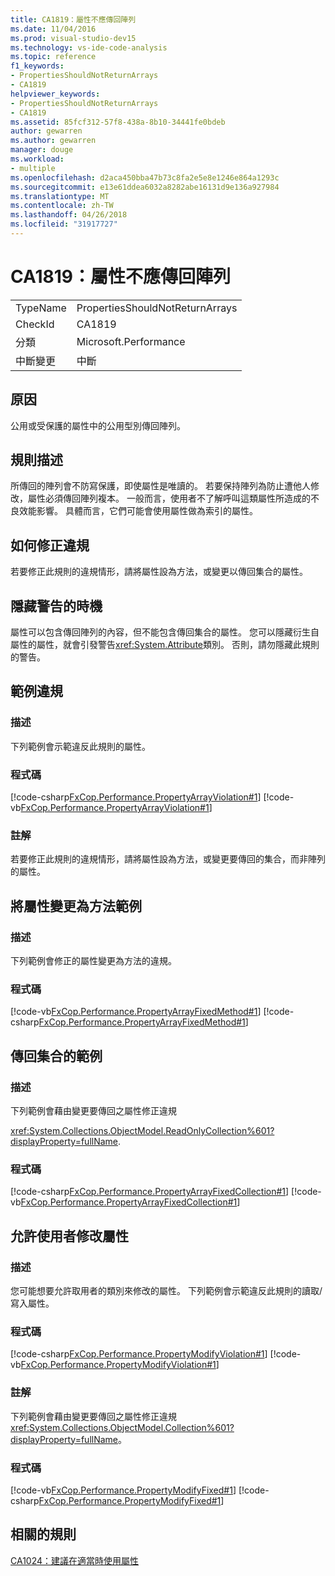 ```yaml
---
title: CA1819：屬性不應傳回陣列
ms.date: 11/04/2016
ms.prod: visual-studio-dev15
ms.technology: vs-ide-code-analysis
ms.topic: reference
f1_keywords:
- PropertiesShouldNotReturnArrays
- CA1819
helpviewer_keywords:
- PropertiesShouldNotReturnArrays
- CA1819
ms.assetid: 85fcf312-57f8-438a-8b10-34441fe0bdeb
author: gewarren
ms.author: gewarren
manager: douge
ms.workload:
- multiple
ms.openlocfilehash: d2aca450bba47b73c8fa2e5e8e1246e864a1293c
ms.sourcegitcommit: e13e61ddea6032a8282abe16131d9e136a927984
ms.translationtype: MT
ms.contentlocale: zh-TW
ms.lasthandoff: 04/26/2018
ms.locfileid: "31917727"
---
```

# <a name="ca1819-properties-should-not-return-arrays"></a>CA1819：屬性不應傳回陣列
|||
|-|-|
|TypeName|PropertiesShouldNotReturnArrays|
|CheckId|CA1819|
|分類|Microsoft.Performance|
|中斷變更|中斷|

## <a name="cause"></a>原因
 公用或受保護的屬性中的公用型別傳回陣列。

## <a name="rule-description"></a>規則描述
 所傳回的陣列會不防寫保護，即使屬性是唯讀的。 若要保持陣列為防止遭他人修改，屬性必須傳回陣列複本。 一般而言，使用者不了解呼叫這類屬性所造成的不良效能影響。 具體而言，它們可能會使用屬性做為索引的屬性。

## <a name="how-to-fix-violations"></a>如何修正違規
 若要修正此規則的違規情形，請將屬性設為方法，或變更以傳回集合的屬性。

## <a name="when-to-suppress-warnings"></a>隱藏警告的時機
 屬性可以包含傳回陣列的內容，但不能包含傳回集合的屬性。 您可以隱藏衍生自屬性的屬性，就會引發警告<xref:System.Attribute>類別。 否則，請勿隱藏此規則的警告。

## <a name="example-violation"></a>範例違規

### <a name="description"></a>描述
 下列範例會示範違反此規則的屬性。

### <a name="code"></a>程式碼
 [!code-csharp[FxCop.Performance.PropertyArrayViolation#1](../code-quality/codesnippet/CSharp/ca1819-properties-should-not-return-arrays_1.cs)]
 [!code-vb[FxCop.Performance.PropertyArrayViolation#1](../code-quality/codesnippet/VisualBasic/ca1819-properties-should-not-return-arrays_1.vb)]

### <a name="comments"></a>註解
 若要修正此規則的違規情形，請將屬性設為方法，或變更要傳回的集合，而非陣列的屬性。

## <a name="change-the-property-to-a-method-example"></a>將屬性變更為方法範例

### <a name="description"></a>描述
 下列範例會修正的屬性變更為方法的違規。

### <a name="code"></a>程式碼
 [!code-vb[FxCop.Performance.PropertyArrayFixedMethod#1](../code-quality/codesnippet/VisualBasic/ca1819-properties-should-not-return-arrays_2.vb)]
 [!code-csharp[FxCop.Performance.PropertyArrayFixedMethod#1](../code-quality/codesnippet/CSharp/ca1819-properties-should-not-return-arrays_2.cs)]

## <a name="return-a-collection-example"></a>傳回集合的範例

### <a name="description"></a>描述
 下列範例會藉由變更要傳回之屬性修正違規

 <xref:System.Collections.ObjectModel.ReadOnlyCollection%601?displayProperty=fullName>.

### <a name="code"></a>程式碼
 [!code-csharp[FxCop.Performance.PropertyArrayFixedCollection#1](../code-quality/codesnippet/CSharp/ca1819-properties-should-not-return-arrays_3.cs)]
 [!code-vb[FxCop.Performance.PropertyArrayFixedCollection#1](../code-quality/codesnippet/VisualBasic/ca1819-properties-should-not-return-arrays_3.vb)]

## <a name="allowing-users-to-modify-a-property"></a>允許使用者修改屬性

### <a name="description"></a>描述
 您可能想要允許取用者的類別來修改的屬性。 下列範例會示範違反此規則的讀取/寫入屬性。

### <a name="code"></a>程式碼
 [!code-csharp[FxCop.Performance.PropertyModifyViolation#1](../code-quality/codesnippet/CSharp/ca1819-properties-should-not-return-arrays_4.cs)]
 [!code-vb[FxCop.Performance.PropertyModifyViolation#1](../code-quality/codesnippet/VisualBasic/ca1819-properties-should-not-return-arrays_4.vb)]

### <a name="comments"></a>註解
 下列範例會藉由變更要傳回之屬性修正違規<xref:System.Collections.ObjectModel.Collection%601?displayProperty=fullName>。

### <a name="code"></a>程式碼
 [!code-vb[FxCop.Performance.PropertyModifyFixed#1](../code-quality/codesnippet/VisualBasic/ca1819-properties-should-not-return-arrays_5.vb)]
 [!code-csharp[FxCop.Performance.PropertyModifyFixed#1](../code-quality/codesnippet/CSharp/ca1819-properties-should-not-return-arrays_5.cs)]

## <a name="related-rules"></a>相關的規則
 [CA1024：建議在適當時使用屬性](../code-quality/ca1024-use-properties-where-appropriate.md)